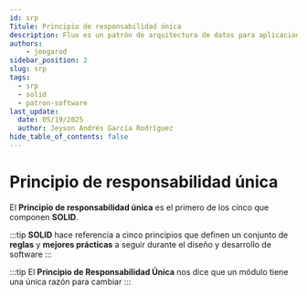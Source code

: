 ```yaml
---
id: srp
Titule: Principio de responsabilidad única
description: Flux es un patrón de arquitectura de datos para aplicaciones web que permiten gestionar el estado.
authors: 
    - jeogarod
sidebar_position: 2
slug: srp
tags:
  - srp
  - solid
  - patron-software
last_update:
  date: 05/19/2025
  author: Jeyson Andrés García Rodríguez
hide_table_of_contents: false
---
```


# Principio de responsabilidad única

El **Principio de responsabilidad única** es el primero de los cinco que componen **SOLID**.

:::tip
**SOLID** hace referencia a cinco principios que definen un conjunto de **reglas** y **mejores prácticas** a seguir durante el diseño y desarrollo de software
:::

:::tip
El **Principio de Responsabilidad Única** nos dice que un módulo tiene una única razón para cambiar
:::